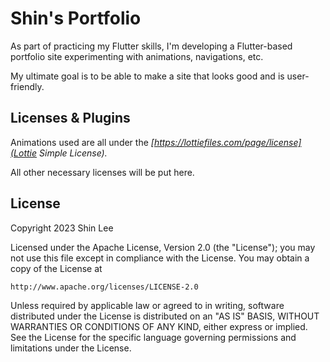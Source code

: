 # Shin's Portfolio

As part of practicing my Flutter skills, I'm developing a Flutter-based portfolio site experimenting with animations, navigations, etc.

My ultimate goal is to be able to make a site that looks good and is user-friendly. 

## Licenses & Plugins

Animations used are all under the *[https://lottiefiles.com/page/license](Lottie Simple License).*

All other necessary licenses will be put here.

## License
Copyright 2023 Shin Lee

Licensed under the Apache License, Version 2.0 (the "License");
you may not use this file except in compliance with the License.
You may obtain a copy of the License at

    http://www.apache.org/licenses/LICENSE-2.0

Unless required by applicable law or agreed to in writing, software
distributed under the License is distributed on an "AS IS" BASIS,
WITHOUT WARRANTIES OR CONDITIONS OF ANY KIND, either express or implied.
See the License for the specific language governing permissions and
limitations under the License.
